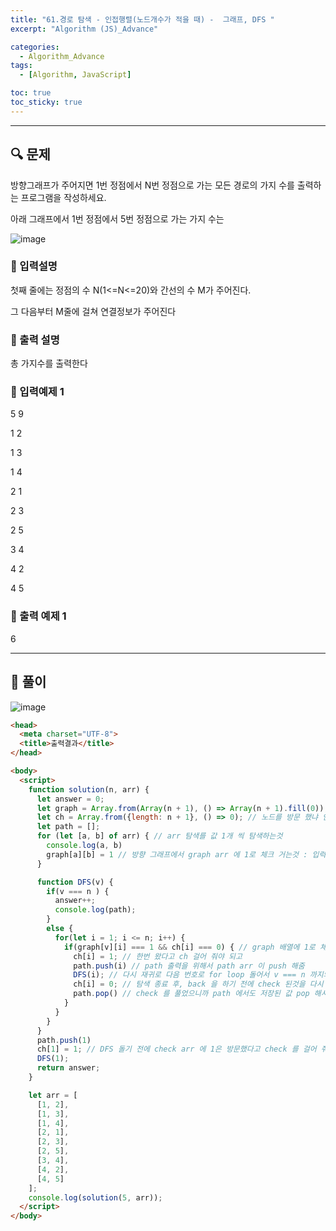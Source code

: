 ```yaml
---
title: "61.경로 탐색 - 인접행렬(노드개수가 적을 때) -  그래프, DFS "
excerpt: "Algorithm (JS)_Advance"

categories:
  - Algorithm_Advance
tags:
  - [Algorithm, JavaScript]

toc: true
toc_sticky: true
---
```


---


##  🔍 문제 
방향그래프가  주어지면  1번  정점에서  N번 정점으로  가는  모든  경로의 가지  수를  출력하는  프로그램을 작성하세요. 

아래 그래프에서 1번 정점에서 5번 정점으로 가는 가지 수는

![image](https://user-images.githubusercontent.com/28912774/124201289-a17ab580-db12-11eb-9212-801b1b6010de.png)



### 🔹 입력설명
첫째 줄에는 정점의 수 N(1<=N<=20)와 간선의 수 M가 주어진다. 

그 다음부터 M줄에 걸쳐 연결정보가 주어진다

### 🔹 출력 설명
총 가지수를 출력한다

### 🔹 입력예제 1
5 9

1 2 

1 3

1 4 

2 1 

2 3 

2 5 

3 4 

4 2 

4 5

### 🔹 출력 예제 1
6


----

##  📌 풀이

![image](https://user-images.githubusercontent.com/28912774/124203668-346a1e80-db18-11eb-83ed-dd095a372374.png)

```html
<head>
  <meta charset="UTF-8">
  <title>출력결과</title>
</head>

<body>
  <script>
    function solution(n, arr) {
      let answer = 0;
      let graph = Array.from(Array(n + 1), () => Array(n + 1).fill(0)); // 인접화를 위한 2차열 배열 생성 1번 index 번호 부터 사용하기 때문에 n + 1 개의 행, 열의 2차월 배열을 만듬
      let ch = Array.from({length: n + 1}, () => 0); // 노드를 방문 했냐 안햇냐를 check 하기 위한 배열 생성
      let path = [];
      for (let [a, b] of arr) { // arr 탐색를 값 1개 씩 탐색하는것
        console.log(a, b)
        graph[a][b] = 1 // 방향 그래프에서 graph arr 에 1로 체크 거는것 : 입력 받은 가지의 수를 
      }

      function DFS(v) {
        if(v === n ) {
          answer++;
          console.log(path);
        } 
        else {
          for(let i = 1; i <= n; i++) {
            if(graph[v][i] === 1 && ch[i] === 0) { // graph 배열에 1로 체크 되어 있고, check arr 에 0으로 체크 되어 있을경우(이거는 한번도 안간경우)
              ch[i] = 1; // 한번 왔다고 ch 걸어 줘야 되고
              path.push(i) // path 출력을 위해서 path arr 이 push 해줌
              DFS(i); // 다시 재귀로 다음 번호로 for loop 돌어서 v === n 까지의 경로를 탐색
              ch[i] = 0; // 탐색 종료 후, back 을 하기 전에 check 된것을 다시 0 으로 초기화 하고 back 해줘야 함
              path.pop() // check 를 풀었으니까 path 에서도 저장된 값 pop 해서 빼내야 됨
            }
          }
        }
      }
      path.push(1)
      ch[1] = 1; // DFS 돌기 전에 check arr 에 1은 방문했다고 check 를 걸어 줘야 재귀 돌때 다시 1로 돌아 오지 않음
      DFS(1);
      return answer;
    }

    let arr = [
      [1, 2],
      [1, 3],
      [1, 4],
      [2, 1],
      [2, 3],
      [2, 5],
      [3, 4],
      [4, 2],
      [4, 5]
    ];
    console.log(solution(5, arr));
  </script>
</body>

```
